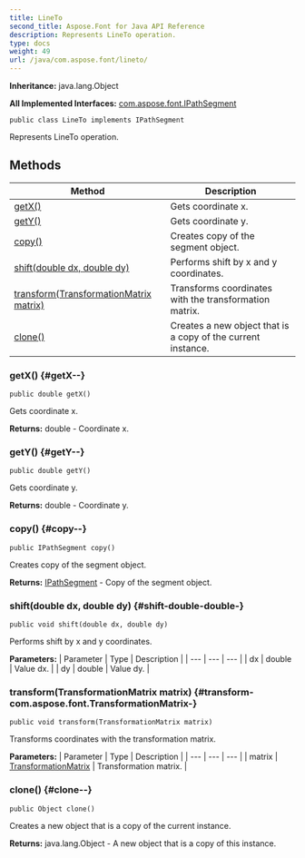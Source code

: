 ```yaml
---
title: LineTo
second_title: Aspose.Font for Java API Reference
description: Represents LineTo operation.
type: docs
weight: 49
url: /java/com.aspose.font/lineto/
---
```

**Inheritance:**
java.lang.Object

**All Implemented Interfaces:**
[com.aspose.font.IPathSegment](../../com.aspose.font/ipathsegment)
```
public class LineTo implements IPathSegment
```

Represents LineTo operation.
## Methods

| Method | Description |
| --- | --- |
| [getX()](#getX--) | Gets coordinate x. |
| [getY()](#getY--) | Gets coordinate y. |
| [copy()](#copy--) | Creates copy of the segment object. |
| [shift(double dx, double dy)](#shift-double-double-) | Performs shift by x and y coordinates. |
| [transform(TransformationMatrix matrix)](#transform-com.aspose.font.TransformationMatrix-) | Transforms coordinates with the transformation matrix. |
| [clone()](#clone--) | Creates a new object that is a copy of the current instance. |
### getX() {#getX--}
```
public double getX()
```


Gets coordinate x.

**Returns:**
double - Coordinate x.
### getY() {#getY--}
```
public double getY()
```


Gets coordinate y.

**Returns:**
double - Coordinate y.
### copy() {#copy--}
```
public IPathSegment copy()
```


Creates copy of the segment object.

**Returns:**
[IPathSegment](../../com.aspose.font/ipathsegment) - Copy of the segment object.
### shift(double dx, double dy) {#shift-double-double-}
```
public void shift(double dx, double dy)
```


Performs shift by x and y coordinates.

**Parameters:**
| Parameter | Type | Description |
| --- | --- | --- |
| dx | double | Value dx. |
| dy | double | Value dy. |

### transform(TransformationMatrix matrix) {#transform-com.aspose.font.TransformationMatrix-}
```
public void transform(TransformationMatrix matrix)
```


Transforms coordinates with the transformation matrix.

**Parameters:**
| Parameter | Type | Description |
| --- | --- | --- |
| matrix | [TransformationMatrix](../../com.aspose.font/transformationmatrix) | Transformation matrix. |

### clone() {#clone--}
```
public Object clone()
```


Creates a new object that is a copy of the current instance.

**Returns:**
java.lang.Object - A new object that is a copy of this instance.
